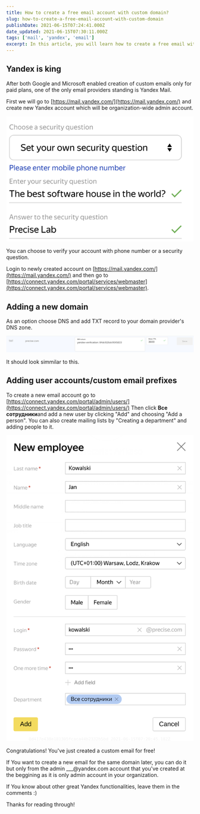 ```yaml
---
title: How to create a free email account with custom domain?
slug: how-to-create-a-free-email-account-with-custom-domain
publishDate: 2021-06-15T07:24:41.000Z
date_updated: 2021-06-15T07:30:11.000Z
tags: ['mail', 'yandex', 'email']
excerpt: In this article, you will learn how to create a free email with a custom domain. I've shown how to configure Yandex with your DNS.
---
```


## Yandex is king

After both Google and Microsoft enabled creation of custom emails only for paid plans, one of the only email providers standing is Yandex Mail.

First we will go to [https://mail.yandex.com/](https://mail.yandex.com/) and create new Yandex account which will be organization-wide admin account.

![](../../../../assets/2021-06-15/image.png)

You can choose to verify your account with phone number or a security question.

Login to newly created account on [https://mail.yandex.com/](https://mail.yandex.com/) and then go to [https://connect.yandex.com/portal/services/webmaster](https://connect.yandex.com/portal/services/webmaster).

## Adding a new domain

As an option choose DNS and add TXT record to your domain provider's DNS zone.

![](../../../../assets/2021-06-15/image-3.png)

It should look simmilar to this.

## Adding user accounts/custom email prefixes

To create a new email account go to [https://connect.yandex.com/portal/admin/users/](https://connect.yandex.com/portal/admin/users/)
Then click **Все сотрудники**and add a new user by clicking "Add" and choosing "Add a person".
You can also create mailing lists by "Creating a department" and adding people to it.

![](../../../../assets/2021-06-15/image-4.png)

Congratulations! You've just created a custom email for free!

If You want to create a new email for the same domain later, you can do it but only from the admin \_\_\_@yandex.com account that you've created at the beggining as it is only admin account in your organization.

If You know about other great Yandex functionalities, leave them in the comments :)

Thanks for reading through!
